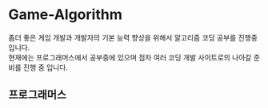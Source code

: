 # Game-Algorithm
좀더 좋은 게임 개발과 개발자의 기본 능력 향상을 위해서 알고리즘 코딩 공부를 진행중입니다. <br>
현재에는 프로그래머스에서 공부중에 있으며
점차 여러 코딩 개발 사이트로의 나아갈 준비를 진행 중 입니다.

## 프로그래머스

